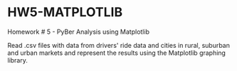 # HW5-MATPLOTLIB
Homework # 5 - PyBer Analysis using Matplotlib

Read .csv files with data from drivers' ride data and cities in rural, suburban and urban markets and represent the results using the Matplotlib graphing library.
